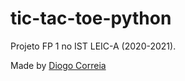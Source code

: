 # tic-tac-toe-python

Projeto FP 1 no IST LEIC-A (2020-2021).

Made by [Diogo Correia](https://diogotc.com)
